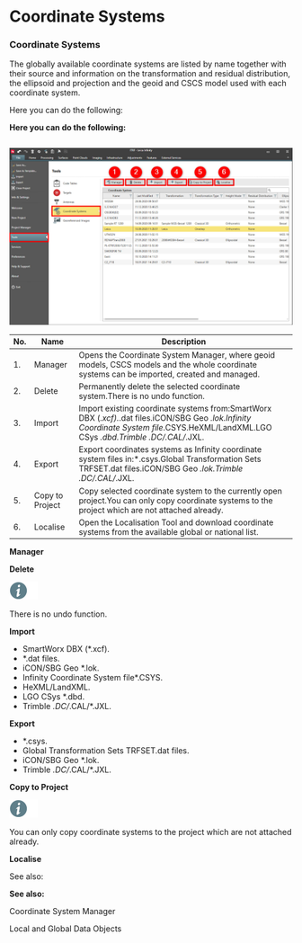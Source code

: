 # Coordinate Systems

### Coordinate Systems

The globally available coordinate systems are listed by name together with their source and information on the transformation and residual distribution, the ellipsoid and projection and the geoid and CSCS model used with each coordinate system.

Here you can do the following:

**Here you can do the following:**

|  |  |
| --- | --- |

![Image](graphics/00806830.jpg)

| No. | Name | Description |
| --- | --- | --- |
| 1. | Manager | Opens the Coordinate System Manager, where geoid models, CSCS models and the whole coordinate systems can be imported, created and managed. |
| 2. | Delete | Permanently delete the selected coordinate system.There is no undo function. |
| 3. | Import | Import existing coordinate systems from:SmartWorx DBX (*.xcf).*.dat files.iCON/SBG Geo *.lok.Infinity Coordinate System file*.CSYS.HeXML/LandXML.LGO CSys *.dbd.Trimble *.DC/*.CAL/*.JXL. |
| 4. | Export | Export coordinates systems as Infinity coordinate system files in:*.csys.Global Transformation Sets TRFSET.dat files.iCON/SBG Geo *.lok.Trimble *.DC/*.CAL/*.JXL. |
| 5. | Copy to Project | Copy selected coordinate system to the currently open project.You can only copy coordinate systems to the project which are not attached already. |
| 6. | Localise | Open the Localisation Tool and download coordinate systems from the available global or national list. |

**Manager**

**Delete**

![Image](./data/icons/note.gif)

There is no undo function.

**Import**

- SmartWorx DBX (*.xcf).
- *.dat files.
- iCON/SBG Geo *.lok.
- Infinity Coordinate System file*.CSYS.
- HeXML/LandXML.
- LGO CSys *.dbd.
- Trimble *.DC/*.CAL/*.JXL.

**Export**

- *.csys.
- Global Transformation Sets TRFSET.dat files.
- iCON/SBG Geo *.lok.
- Trimble *.DC/*.CAL/*.JXL.

**Copy to Project**

![Image](./data/icons/note.gif)

You can only copy coordinate systems to the project which are not attached already.

**Localise**

See also:

**See also:**

Coordinate System Manager

Local and Global Data Objects

